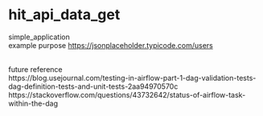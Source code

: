 # hit_api_data_get
simple_application<br>
example purpose
https://jsonplaceholder.typicode.com/users

<br>
future reference<br>
https://blog.usejournal.com/testing-in-airflow-part-1-dag-validation-tests-dag-definition-tests-and-unit-tests-2aa94970570c
<br>
https://stackoverflow.com/questions/43732642/status-of-airflow-task-within-the-dag
